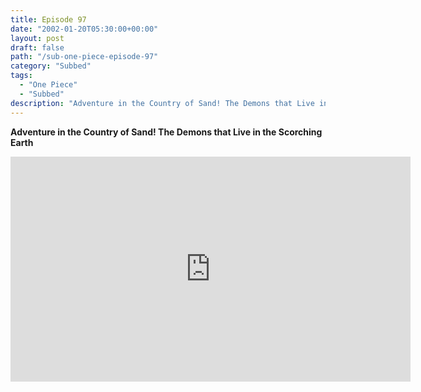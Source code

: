 ```yaml
---
title: Episode 97
date: "2002-01-20T05:30:00+00:00"
layout: post
draft: false
path: "/sub-one-piece-episode-97"
category: "Subbed"
tags:
  - "One Piece"
  - "Subbed"
description: "Adventure in the Country of Sand! The Demons that Live in the Scorching Earth"
---
```


**Adventure in the Country of Sand! The Demons that Live in the Scorching Earth**

<iframe width="640" height="360" src="https://www.rapidvideo.com/e/FX3COT6XLY" frameborder="0" marginwidth=0 marginheight=0 scrolling=no allowfullscreen></iframe>

